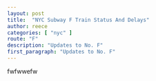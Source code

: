 ```yaml
---
layout: post
title:  "NYC Subway F Train Status And Delays"
author: reece
categories: [ "nyc" ]
route: "F"
description: "Updates to No. F"
first_paragraph: "Updates to No. F"
---
```


fwfwwefw
